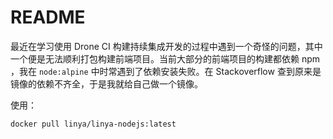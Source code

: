 # README

最近在学习使用 Drone CI 构建持续集成开发的过程中遇到一个奇怪的问题，其中一个便是无法顺利打包构建前端项目。当前大部分的前端项目的构建都依赖 npm ，我在 `node:alpine` 中时常遇到了依赖安装失败。在 Stackoverflow 查到原来是镜像的依赖不齐全，于是我就给自己做一个镜像。

使用：
```bash
docker pull linya/linya-nodejs:latest
```